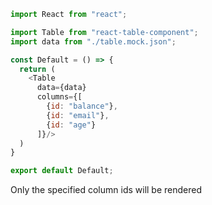 ```js
import React from "react";

import Table from "react-table-component";
import data from "./table.mock.json";

const Default = () => {
  return (
    <Table
      data={data}
      columns={[
        {id: "balance"},
        {id: "email"},
        {id: "age"}
      ]}/>
  )
}

export default Default;
```

Only the specified column ids will be rendered